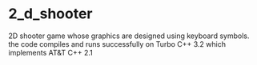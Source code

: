 # 2_d_shooter
2D shooter game whose graphics are designed using keyboard symbols.
the code compiles and runs successfully on Turbo C++ 3.2 which implements AT&T C++ 2.1
